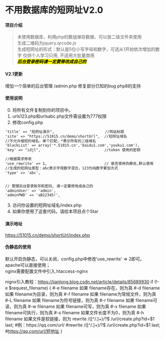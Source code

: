 # 不用数据库的短网址V2.0

#### 项目介绍
> 未使用数据库，利用php的数组保存数据，可以放二级文件夹使用   
> 生成二维码为jquery.qrcode.js   
> 生成短网址的形式：默认是5位小写字母和数字，可选从1开始依次增加的数字
> 仅供个人学习只用, 不适用大批量商用      
> <mark>***后台登录密码请一定要修改成自己的***<mark>    

#### V2.1更新
增加一个简单的后台管理   /admin.php
修复部分已知的bug
php8的支持

#### 使用说明
0. 将所有文件复制到你的项目中。
1. urls123.php和urlsabc.php文件需设置为777权限
2. 修改config.php

```html
'title' => "短网址演示",                       //网站标题
'site' => "https://51015.cn/demo/shortUrl",  //短网址域名
//不允许缩短的域名，单个匹配，*表示所有的二级域名
'blackList' => array('*.51015.cn','baidu1.com','youku1.com'),
'key' => "idjl",                             //token 使用的密钥

//根据需求修改
'use_rewrite' => 1,                          // 是否使用伪静态,默认使用
//生成的短网址类型：abc表示字母数字混合，123为纯数字累加方式
'type' => 'abc',


// 管理后台登录账号和密码, 请一定要修改成自己的
'adminUser' => 'admin',
'adminPWD' => 'aB12345!',
```

3. 访问你设置的短网址域名/index.php
4. 如果你使用了这套代码，请给本项目点个Star

#### 演示地址
https://51015.cn/demo/shortUrl/index.php     


#### 伪静态的使用
默认开启伪静态，可以关闭，config.php中修改'use_rewrite' => 2即可。   
apache可以直接使用；    
nginx需要配置文件中引入.htaccess-nginx     

nignx引入教程：https://jianlong.blog.csdn.net/article/details/85689930
if (!-e $request_filename) {
#-e filename 如果 filename存在，则为真
#-d filename 如果 filename为目录，则为真 
#-f filename 如果 filename为常规文件，则为真
#-L filename 如果 filename为符号链接，则为真
#-r filename 如果 filename可读，则为真 
#-w filename 如果 filename可写，则为真 
#-x filename 如果 filename可执行，则为真
#-s filename 如果文件长度不为0，则为真
#-h filename 如果文件是软链接，则为
rewrite /([^/.]+)/?$  /url/create.php?id=$1 last;
#例：https://qq.com/url/
#rewrite /([^/.]+)/?$  /url/create.php?id=$1 last;
#https://qq.com/url/短地址
}



